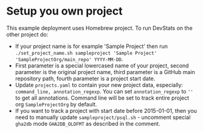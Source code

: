 # Setup you own project

This example deployment uses Homebrew project. To run DevStats on the other project do:

- If your project name is for example 'Sample Project' then run `./set_project_name.sh sampleproject 'Sample Project' 'SampleProjectOrg/main_repo' YYYY-MM-DD`.
- First parameter is a special lowercased name of your project, second parameter is the original project name, third parameter is a GitHub main repository path, fourth parameter is a project start date.
- Update `projects.yaml` to contain your new project data, especially: `command_line, annotation_regexp`. You can set `annotation_regexp` to `''` to get all annotations. Command line will be set to track entire project org `SampleProjectOrg` by default.
- If you want to track a project with start date before 2015-01-01, then you need to manually update `sampleproject/psql.sh` - uncomment special `gha2db` mode `GHA2DB_OLDFMT` as described in the comment.

